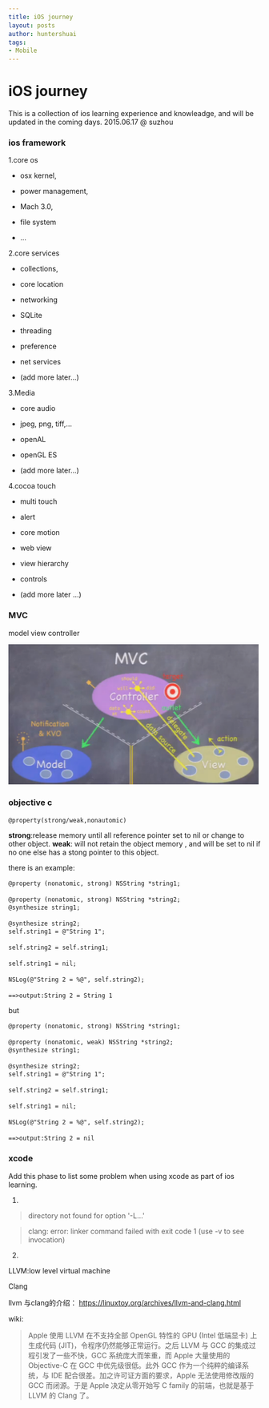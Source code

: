 ```yaml
---
title: iOS journey 
layout: posts
author: huntershuai
tags:
- Mobile
---
```



iOS journey 
========
This is a collection of ios learning experience and knowleadge, and will be updated in the coming days.
2015.06.17 @ suzhou


### ios framework
1.core os

- osx kernel, 

- power management,

- Mach 3.0, 

- file system 

- ...

2.core services

- collections, 

- core location

- networking

- SQLite

- threading

- preference

- net services

- (add more later...)


3.Media

- core audio

- jpeg, png, tiff,...

- openAL

- openGL ES

- (add more later...)

4.cocoa touch

- multi touch

- alert

- core motion

- web view

- view hierarchy

- controls

- (add more later ...)


### MVC
model view controller

<img src="/images/ios/mvc.png" width=500 alt="mvc introduction" ></img>





### objective c
`@property(strong/weak,nonautomic)`

__strong__:release memory until all reference pointer set to nil or change to other object.
__weak__: will not retain the object memory , and will be set to nil if no one else  has a stong  pointer  to this object.

there is an example:

	@property (nonatomic, strong) NSString *string1;   

	@property (nonatomic, strong) NSString *string2; 
	@synthesize string1;   

	@synthesize string2;   
	self.string1 = @"String 1";   

	self.string2 = self.string1;   

	self.string1 = nil;  
	
	NSLog(@"String 2 = %@", self.string2);  
	
	==>output:String 2 = String 1

 but
 
 	@property (nonatomic, strong) NSString *string1;   

	@property (nonatomic, weak) NSString *string2; 
	@synthesize string1;   

	@synthesize string2;   
	self.string1 = @"String 1";   

	self.string2 = self.string1;   

	self.string1 = nil;  
	
	NSLog(@"String 2 = %@", self.string2);  
	
	==>output:String 2 = nil
 


### xcode 
Add this phase to list some problem when using xcode as part of ios learning.

1.

>directory not found for option '-L...'

>clang: error: linker command failed with exit code 1 (use -v to see invocation)


2.

LLVM:low level virtual machine

Clang

llvm 与clang的介绍：
<a href="https://linuxtoy.org/archives/llvm-and-clang.html">https://linuxtoy.org/archives/llvm-and-clang.html</a>

wiki:
>Apple 使用 LLVM 在不支持全部 OpenGL 特性的 GPU (Intel 低端显卡) 上生成代码 (JIT)，令程序仍然能够正常运行。之后 LLVM 与 GCC 的集成过程引发了一些不快，GCC 系统庞大而笨重，而 Apple 大量使用的 Objective-C 在 GCC 中优先级很低。此外 GCC 作为一个纯粹的编译系统，与 IDE 配合很差。加之许可证方面的要求，Apple 无法使用修改版的 GCC 而闭源。于是 Apple 决定从零开始写 C family 的前端，也就是基于 LLVM 的 Clang 了。












